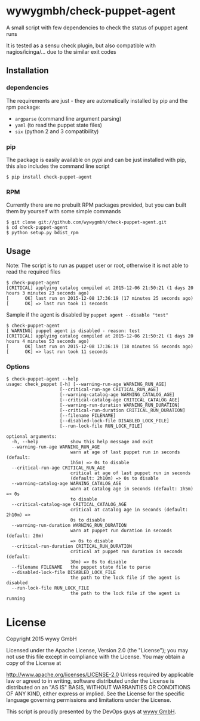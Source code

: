 # wywygmbh/check-puppet-agent

A small script with few dependencies to check the status of puppet agent runs

It is tested as a sensu check plugin, but also compatible with nagios/icinga/... due to the similar exit codes

## Installation

### dependencies

The requirements are just - they are automatically installed by pip and the rpm package:

- `argparse` (command line argument parsing)
- `yaml` (to read the puppet state files)
- `six` (python 2 and 3 compatibility)

### pip

The package is easily available on pypi and can be just installed with pip, this also includes the command line script

    $ pip install check-puppet-agent

### RPM

Currently there are no prebuilt RPM packages provided, but you can built them by yourself with some simple commands

    $ git clone git://github.com/wywygmbh/check-puppet-agent.git
    $ cd check-puppet-agent
    $ python setup.py bdist_rpm

## Usage

Note: The script is to run as puppet user or root, otherwise it is not able to read the required files

    $ check-puppet-agent
    [CRITICAL] applying catalog compiled at 2015-12-06 21:50:21 (1 days 20 hours 3 minutes 23 seconds ago)
    [      OK] last run on 2015-12-08 17:36:19 (17 minutes 25 seconds ago)
    [      OK] => last run took 11 seconds

Sample if the agent is disabled by `puppet agent --disable "test"`

    $ check-puppet-agent
    [ WARNING] puppet agent is disabled - reason: test
    [CRITICAL] applying catalog compiled at 2015-12-06 21:50:21 (1 days 20 hours 4 minutes 53 seconds ago)
    [      OK] last run on 2015-12-08 17:36:19 (18 minutes 55 seconds ago)
    [      OK] => last run took 11 seconds

### Options

    $ check-puppet-agent --help
    usage: check_puppet [-h] [--warning-run-age WARNING_RUN_AGE]
                        [--critical-run-age CRITICAL_RUN_AGE]
                        [--warning-catalog-age WARNING_CATALOG_AGE]
                        [--critical-catalog-age CRITICAL_CATALOG_AGE]
                        [--warning-run-duration WARNING_RUN_DURATION]
                        [--critical-run-duration CRITICAL_RUN_DURATION]
                        [--filename FILENAME]
                        [--disabled-lock-file DISABLED_LOCK_FILE]
                        [--run-lock-file RUN_LOCK_FILE]
   
    optional arguments:
      -h, --help            show this help message and exit
      --warning-run-age WARNING_RUN_AGE
                            warn at age of last puppet run in seconds (default:
                            1h5m) => 0s to disable
      --critical-run-age CRITICAL_RUN_AGE
                            critical at age of last puppet run in seconds
                            (default: 2h10m) => 0s to disable
      --warning-catalog-age WARNING_CATALOG_AGE
                            warn at catalog age in seconds (default: 1h5m) => 0s
                            to disable
      --critical-catalog-age CRITICAL_CATALOG_AGE
                            critical at catalog age in seconds (default: 2h10m) =>
                            0s to disable
      --warning-run-duration WARNING_RUN_DURATION
                            warn at puppet run duration in seconds (default: 20m)
                            => 0s to disable
      --critical-run-duration CRITICAL_RUN_DURATION
                            critical at puppet run duration in seconds (default:
                            30m) => 0s to disable
      --filename FILENAME   the puppet state file to parse
      --disabled-lock-file DISABLED_LOCK_FILE
                            the path to the lock file if the agent is disabled
      --run-lock-file RUN_LOCK_FILE
                            the path to the lock file if the agent is running

# License

Copyright 2015 wywy GmbH

Licensed under the Apache License, Version 2.0 (the "License"); you may not use this file except in compliance with the License. You may obtain a copy of the License at

http://www.apache.org/licenses/LICENSE-2.0
Unless required by applicable law or agreed to in writing, software distributed under the License is distributed on an "AS IS" BASIS, WITHOUT WARRANTIES OR CONDITIONS OF ANY KIND, either express or implied. See the License for the specific language governing permissions and limitations under the License.

This script is proudly presented by the DevOps guys at [wywy GmbH](http://wywy.com).
